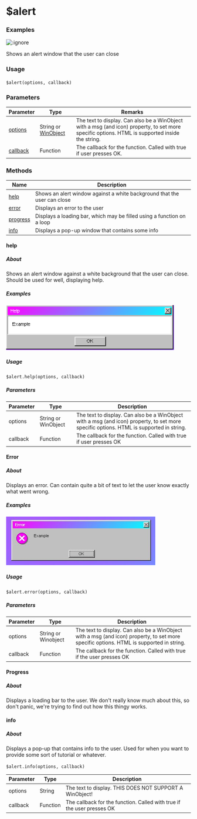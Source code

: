 # $alert

### Examples

![](assets/alert.png ':ignore')

Shows an alert window that the user can close

### Usage

`$alert(options, callback)`

### Parameters

| Parameter                      | Type                                                                                                                 | Remarks                                                                                                                                         |
| ------------------------------ | -------------------------------------------------------------------------------------------------------------------- | ----------------------------------------------------------------------------------------------------------------------------------------------- |
| [options](#)    | String or [WinObject](https://github.com/its-pablo/windows93-docs/blob/main/dialog/alert/broken-reference/README) | The text to display. Can also be a WinObject with a msg (and icon) property, to set more specific options. HTML is supported inside the string. |
| [callback](params/callback) | Function                                                                                                             | The callback for the function. Called with true if user presses OK.                                                                             |

### Methods

| Name                  | Description                                                              |
|-----------------------|--------------------------------------------------------------------------|
| [help](#help)         | Shows an alert window against a white background that the user can close |
| [error](#error)       | Displays an error to the user                                            |
| [progress](#progress) | Displays a loading bar, which may be filled using a function on a loop   |
| [info](#info)         | Displays a pop-up window that contains some info                         |

#### help
##### About
Shows an alert window against a white background that the user can close. Should be used for well, displaying help.
##### Examples

![](/docs/assets/alertHelp.png)

##### Usage

`$alert.help(options, callback)`

##### Parameters
| Parameter | Type                | Description                                                                                                                             |
| --------- | ------------------- | --------------------------------------------------------------------------------------------------------------------------------------- |
| options   | String or WinObject | The text to display. Can also be a WinObject with a msg (and icon) property, to set more specific options. HTML is supported in string. |
| callback  | Function            | The callback for the function. Called with true if user presses OK                                                                      |


#### Error
##### About
Displays an error. Can contain quite a bit of text to let the user know exactly what went wrong.

##### Examples

![](https://github.com/win93-community/windows93-docs/blob/dbe1e490c1da3ac6167cb03f81ac56e0013318e2/docs/assets/alertError.jpg)

##### Usage

`$alert.error(options, callback)`

##### Parameters
| Parameter | Type                | Description                                                                                                                             |
|-----------|---------------------|-----------------------------------------------------------------------------------------------------------------------------------------|
| options   | String or Winobject | The text to display. Can also be a WinObject with a msg (and icon) property, to set more specific options. HTML is supported in string. |
| callback  | Function            | The callback for the function. Called with true if the user presses OK                                                                  |


#### Progress
##### About
Displays a loading bar to the user. We don't really know much about this, so don't panic, we're trying to find out how this thingy works.

#### info
##### About
Displays a pop-up that contains info to the user. Used for when you want to provide some sort of tutorial or whatever.

`$alert.info(options, callback)`

| Parameter | Type | Description |
|-----------|------|-------------|
| options | String | The text to display. THIS DOES NOT SUPPORT A WinObject!|
| callback | Function | The callback for the function. Called with true if the user presses OK |